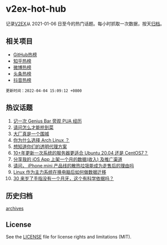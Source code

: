 # v2ex-hot-hub

 记录[V2EX](https://www.v2ex.com/)从 2021-01-06 日至今的热门话题。每小时抓取一次数据，按天[归档](archives)。
 
 ## 相关项目

- [GitHub热榜](https://github.com/lonnyzhang423/github-hot-hub)
- [知乎热榜](https://github.com/lonnyzhang423/zhihu-hot-hub)
- [微博热榜](https://github.com/lonnyzhang423/weibo-hot-hub)
- [头条热榜](https://github.com/lonnyzhang423/toutiao-hot-hub)
- [抖音热榜](https://github.com/lonnyzhang423/douyin-hot-hub)


 `更新时间：2022-04-04 15:09:12 +0800`

## 热议话题

1. [记一次 Genius Bar 旁观 PUA 经历](https://www.v2ex.com/t/844837)
1. [请问怎么才能抢到菜](https://www.v2ex.com/t/844826)
1. [大厂真是一个围城](https://www.v2ex.com/t/844746)
1. [你为什么选择 Arch Linux ？](https://www.v2ex.com/t/844776)
1. [想知道你们的透明代理方案](https://www.v2ex.com/t/844790)
1. [10+年更新一次系统的服务器更适合 Ubuntu 20.04 还是 CentOS7？](https://www.v2ex.com/t/844734)
1. [分享我的 iOS App 上架一个月的数据(收入) 及推广渠道](https://www.v2ex.com/t/844767)
1. [请问， iPhone mini 产品线的散热垃圾能成为走售后的理由吗](https://www.v2ex.com/t/844736)
1. [Linux 作为主力系统在换电脑后如何做数据迁移](https://www.v2ex.com/t/844825)
1. [30 来岁了手指没有一个月牙，这个有科学依据吗？](https://www.v2ex.com/t/844856)

## 历史归档

[archives](archives)

## License

See the [LICENSE](LICENSE) file for license rights and limitations (MIT).
